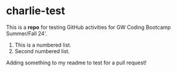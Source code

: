 # charlie-test
This is a **repo** for testing GitHub activities for GW Coding Bootcamp Summer/Fall 24'.

1. This is a numbered list.
2. Second numbered list.

Adding something to my readme to test for a pull request!
